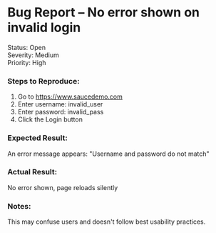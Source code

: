 # Bug Report – No error shown on invalid login

Status: Open  
Severity: Medium  
Priority: High  

### Steps to Reproduce:
1. Go to https://www.saucedemo.com  
2. Enter username: invalid_user  
3. Enter password: invalid_pass  
4. Click the Login button

### Expected Result:
An error message appears: "Username and password do not match"

### Actual Result:
No error shown, page reloads silently

### Notes:
This may confuse users and doesn't follow best usability practices.
